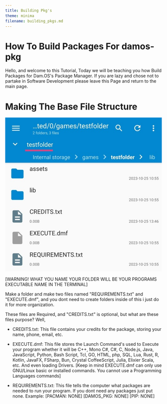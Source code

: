 ```yaml
---
title: Building Pkg's
theme: minima
filename: building_pkgs.md
--- 
```


# How To Build Packages For damos-pkg

Hello, and welcome to this Tutorial, Today we will be teaching you how Build Packages for Dam.OS's Package Manager. If you are lazy and chose not to partake in Software Development please leave this Page and return to the main page.

# Making The Base File Structure

![PKG_BASE_FOLDER](https://github.com/SMGXSCRIPTS/Dam.OS/raw/main/random/PKG_FOLDER.jpg)

[WARNING! WHAT YOU NAME YOUR FOLDER WILL BE YOUR PROGRAMS EXECUTABLE NAME IN THE TERMINAL]

Make a folder and make two files named "REQUIREMENTS.txt" and "EXECUTE.dmf", and you dont need to create folders inside of this i just do it for more organization.

These files are Required, and "CREDITS.txt" is optional, but what are these files purpose? Well,

- CREDITS.txt:
This file contains your credits for the  package, storing your name, phone, email,
etc.

- EXECUTE.dmf:
This file stores the Launch Command's used to Execute your program whether it will be C++, Mono C#, C#, C, Node.js, Java, JavaScript, Python, Bash Script, Tcl, GO, HTML, php, SQL, Lua, Rust, R, Kotlin, JavaFX, FSharp, Bun, Crystal CoffeeScript, Julia, Elixier Scala, etc. And even loading Drivers.
[Keep in mind EXECUTE.dmf can only use GNU/Linux basic or installed commands. You cannot use a Programming Languages commands]

- REQUIREMENTS.txt:
This file tells the computer what packages are needed to run your program. If you dont need any packages just put none. Example: [PACMAN: NONE]
         [DAMOS_PKG: NONE]
         [PIP: NONE]
